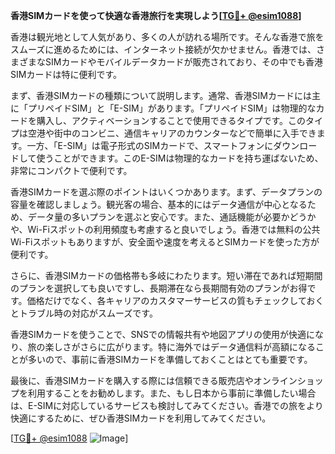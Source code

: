**香港SIMカードを使って快適な香港旅行を実現しよう[[TG💪+ @esim1088](https://t.me/s/esim1088)]**

香港は観光地として人気があり、多くの人が訪れる場所です。そんな香港で旅をスムーズに進めるためには、インターネット接続が欠かせません。香港では、さまざまなSIMカードやモバイルデータカードが販売されており、その中でも香港SIMカードは特に便利です。

まず、香港SIMカードの種類について説明します。通常、香港SIMカードには主に「プリペイドSIM」と「E-SIM」があります。「プリペイドSIM」は物理的なカードを購入し、アクティベーションすることで使用できるタイプです。このタイプは空港や街中のコンビニ、通信キャリアのカウンターなどで簡単に入手できます。一方、「E-SIM」は電子形式のSIMカードで、スマートフォンにダウンロードして使うことができます。このE-SIMは物理的なカードを持ち運ばないため、非常にコンパクトで便利です。

香港SIMカードを選ぶ際のポイントはいくつかあります。まず、データプランの容量を確認しましょう。観光客の場合、基本的にはデータ通信が中心となるため、データ量の多いプランを選ぶと安心です。また、通話機能が必要かどうかや、Wi-Fiスポットの利用頻度も考慮すると良いでしょう。香港では無料の公共Wi-Fiスポットもありますが、安全面や速度を考えるとSIMカードを使った方が便利です。

さらに、香港SIMカードの価格帯も多岐にわたります。短い滞在であれば短期間のプランを選択しても良いですし、長期滞在なら長期間有効のプランがお得です。価格だけでなく、各キャリアのカスタマーサービスの質もチェックしておくとトラブル時の対応がスムーズです。

香港SIMカードを使うことで、SNSでの情報共有や地図アプリの使用が快適になり、旅の楽しさがさらに広がります。特に海外ではデータ通信料が高額になることが多いので、事前に香港SIMカードを準備しておくことはとても重要です。

最後に、香港SIMカードを購入する際には信頼できる販売店やオンラインショップを利用することをお勧めします。また、もし日本から事前に準備したい場合は、E-SIMに対応しているサービスも検討してみてください。香港での旅をより快適にするために、ぜひ香港SIMカードを利用してみてください。

[[TG💪+ @esim1088](https://t.me/s/esim1088) ![Image](https://i.postimg.cc/Y0z9fWf4/image.png)]